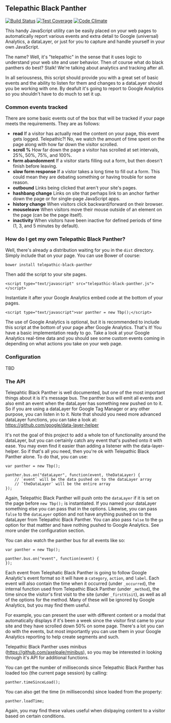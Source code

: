 Telepathic Black Panther
---------

[![Build Status](https://travis-ci.org/tmaiaroto/telepathic-black-panther.svg?branch=master)](https://travis-ci.org/tmaiaroto/telepathic-black-panther) [![Test Coverage](https://codeclimate.com/github/tmaiaroto/telepathic-black-panther/badges/coverage.svg)](https://codeclimate.com/github/tmaiaroto/telepathic-black-panther) [![Code Climate](https://codeclimate.com/github/tmaiaroto/telepathic-black-panther/badges/gpa.svg)](https://codeclimate.com/github/tmaiaroto/telepathic-black-panther)

This handy JavaScript utility can be easily placed on your web pages to automatically report various events and extra detail to Google (universal) Analytics, 
a dataLayer, or just for you to capture and handle yourself in your own JavaScript. 

The name? Well, it's "telepathic" in the sense that it uses logic to understand your web site and user behavior. Then of course what do black panthers do best? 
Stalk! We're talking about analytics and tracking after all.

In all seriousness, this script should provide you with a great set of basic events and the ability to listen for them and changes to a dataLayer should you 
be working with one. By deafult it's going to report to Google Analytics so you shouldn't have to do much to set it up.

### Common events tracked

There are some basic events out of the box that will be tracked if your page meets the requirements. They are as follows:

* **read** If a visitor has actually read the content on your page, this event gets logged. Telepathic?! No, we watch the amount of time spent 
on the page along with how far down the visitor scrolled.
* **scroll %** How far down the page a visitor has scrolled at set intervals, 25%, 50%, 75%, and 100%.
* **form abandonment** If a visitor starts filling out a form, but then doesn't finish before leaving.
* **slow form response** If a vistor takes a long time to fill out a form. This could mean they are debating something or having trouble for some reason.
* **outbound** Links being clicked that aren't your site's pages.
* **hashbang change** Links on site that perhaps link to an anchor farther down the page or for single-page JavaScript apps.
* **history change** When visitors click backward/forward on their browser.
* **mouseleave** When visitors move their mouse outside of an element on the page (can be the page itself).
* **inactivity** When visitors have been inactive for defined periods of time (1, 3, and 5 minutes by default).


### How do I get my own Telepathic Black Panther?

Well, there's already a distribution waiting for you in the ```dist``` directory. Simply include that on your page. You can use Bower of course:

```bower install telepathic-black-panther```

Then add the script to your site pages.

```<script type="text/javascript" src="telepathic-black-panther.js"></script>```

Instantiate it after your Google Analytics embed code at the bottom of your pages.

```<script type="text/javascript">var panther = new Tbp();</script>```

The use of Google Analytics is optional, but it is recommended to include this script at the bottom of your page after Google Analytics. 
That's it! You have a basic implementation ready to go. Take a look at your Google Analytics real-time data and you should see some custom events 
coming in depending on what actions you take on your web page.

### Configuration

TBD

### The API

Telepahtic Black Panther is well documented, but one of the most important things about it is it's message bus. The panther bus will emit all 
events and also emit an event when the dataLayer has something new pushed on to it. So if you are using a dataLayer for Google Tag Manager or 
any other purpose, you can listen in to it. Note that should you need more advanced dataLayer functions, you can take a look at: 
https://github.com/google/data-layer-helper

It's not the goal of this project to add a whole ton of functionality around the dataLayer, but you can certainly catch any event that's pushed 
onto it with ease. You may even find it easier than adding a listener with the data-layer-helper. So if that's all you need, then you're ok 
with Telepathic Black Panther alone. To do that, you can use:

```
var panther = new Tbp();

panther.bus.on("dataLayer", function(event, theDataLayer) {
	// `event` will be the data pushed on to the dataLayer array    
	// `theDataLayer` will be the entire array    
});
```

Again, Telepathic Black Panther will push onto the ```dataLayer``` if it is set on the page before ```new Tbp();``` is instantiated. If you named 
your dataLayer something else you can pass that in the options. Likewise, you can pass ```false``` to the ```dataLayer``` option and not have anything 
pushed on to the dataLayer from Telepathic Black Panther. You can also pass ```false``` to the ```ga``` option for that mattter and have nothing pushed 
to Google Analytics. See more under the configuration section.

You can also watch the panther bus for all events like so:

```
var panther = new Tbp();

panther.bus.on("event", function(event) {
});
```

Each event from Telephatic Black Panther is going to follow Google Analytic's event format so it will have a ```category```, ```action```, and ```label```. 
Each event will also contain the time when it occurred (under ```_occurred```), the internal function used from Telepathic Black Panther (under ```_method```), 
the time since the visitor's first visit to the site (under ```_firstVisit```), as well as all of the options for the method. Many of these will be ignored 
by Google Analytics, but you may find them useful.

For example, you can present the user with different content or a modal that automatically displays if it's been a week since the visitor first came to your site 
and they have scrolled down 50% on some page. There's a lot you can do with the events, but most importantly you can use them in your Google Analytics reporting 
to help create segments and such.

Telepathic Black Panther uses minibus (https://github.com/axelpale/minibus), so you may be interested in looking through it's API for additional functions.

You can get the number of milliseconds since Telepathic Black Panther has loaded too (the current page session) by calling: 

```
panther.timeSinceLoad();
```

You can also get the time (in milliseconds) since loaded from the property: 

```
panther.loadTime;
```

Again, you may find these values useful when dislpaying content to a visitor based on certain conditions.

